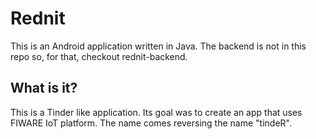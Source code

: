 # Rednit

This is an Android application written in Java. The backend is not in this repo so, for that, checkout rednit-backend.

## What is it?

This is a Tinder like application. Its goal was to create an app that uses FIWARE IoT platform. The name comes reversing the name "tindeR".
